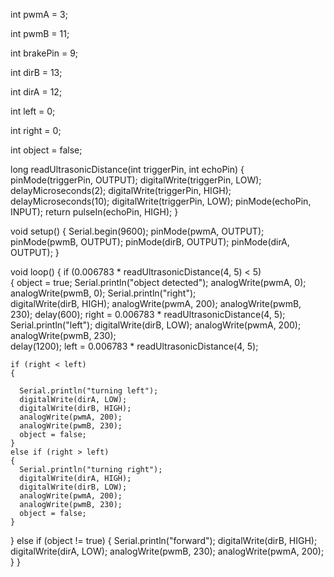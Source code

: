 int pwmA = 3;

int pwmB = 11;

int brakePin = 9;

int dirB = 13;

int dirA = 12;

int left = 0;

int right = 0;

int object = false;

long readUltrasonicDistance(int triggerPin, int echoPin)
{
  pinMode(triggerPin, OUTPUT);
  digitalWrite(triggerPin, LOW);
  delayMicroseconds(2);
  digitalWrite(triggerPin, HIGH);
  delayMicroseconds(10);
  digitalWrite(triggerPin, LOW);
  pinMode(echoPin, INPUT);
  return pulseIn(echoPin, HIGH);
}

void setup()
{
  Serial.begin(9600);
  pinMode(pwmA, OUTPUT);
  pinMode(pwmB, OUTPUT);
  pinMode(dirB, OUTPUT);
  pinMode(dirA, OUTPUT);
}

void loop()
{
  if (0.006783 * readUltrasonicDistance(4, 5) < 5)   
  {
    object = true;
    Serial.println("object detected");
    analogWrite(pwmA, 0);
    analogWrite(pwmB, 0);
    Serial.println("right");      
    digitalWrite(dirB,  HIGH);
    analogWrite(pwmA, 200);
    analogWrite(pwmB, 230);
    delay(600);
    right = 0.006783 * readUltrasonicDistance(4, 5);
    Serial.println("left");
    digitalWrite(dirB, LOW);
    analogWrite(pwmA, 200);
    analogWrite(pwmB, 230);      
    delay(1200);
    left = 0.006783 * readUltrasonicDistance(4, 5);
    
    if (right < left)
    {
      
      Serial.println("turning left");
      digitalWrite(dirA, LOW);
      digitalWrite(dirB, HIGH);
      analogWrite(pwmA, 200);
      analogWrite(pwmB, 230);
      object = false;
    }
    else if (right > left)
    {     
      Serial.println("turning right");
      digitalWrite(dirA, HIGH);
      digitalWrite(dirB, LOW);
      analogWrite(pwmA, 200);
      analogWrite(pwmB, 230);
      object = false;
    }
    
  }
  else if (object != true)
  {
    Serial.println("forward");
    digitalWrite(dirB, HIGH);
    digitalWrite(dirA, LOW);
    analogWrite(pwmB, 230);
    analogWrite(pwmA, 200);
  }
}
